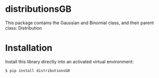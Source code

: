 # distributionsGB

This package contains the Gaussian and Binomial class, and their parent class: Distribution

# Installation

Install this library directly into an activated virtual environment:

    $ pip install distributionsGB
    
